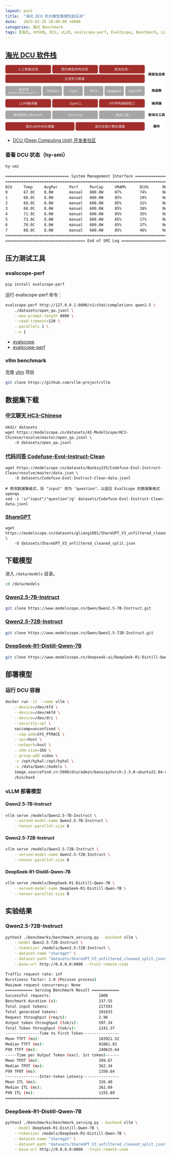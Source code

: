```yaml
---
layout: post
title:  "海光 DCU 的大模型推理性能压测"
date:   2025-02-25 10:00:00 +0800
categories: 海光 Benchmark
tags: [海光, HYGON, DCU, vLLM, evalscope-perf, EvalScope, Benchmark, LLM]
---
```


## [海光 DCU 软件栈](https://www.hygon.cn/product/accelerator)

![](/images/2025/HYGON/accelerator_2_1.jpg)

- [DCU (Deep Computing Unit) 开发者社区](https://developer.hpccube.com/gitbook//dcu_developer/)


### 查看 DCU 状态（hy-smi）

```bash
hy-smi
```

```bash
============================ System Management Interface =============================
======================================================================================
DCU     Temp     AvgPwr     Perf     PwrCap     VRAM%      DCU%      Mode
0       67.0C    8.0W       manual   600.0W     87%        74%       Normal
1       68.0C    8.0W       manual   600.0W     85%        29%       Normal
2       69.0C    8.0W       manual   600.0W     85%        31%       Normal
3       68.0C    8.0W       manual   600.0W     85%        28%       Normal
4       71.0C    8.0W       manual   600.0W     85%        35%       Normal
5       73.0C    8.0W       manual   600.0W     85%        17%       Normal
6       70.0C    8.0W       manual   600.0W     85%        37%       Normal
7       68.0C    8.0W       manual   600.0W     85%        46%       Normal
======================================================================================
=================================== End of SMI Log ===================================
```


## 压力测试工具

### evalscope-perf

```bash
pip install evalscope-perf
```

运行 evalscope-perf 命令：

```bash
evalscope-perf http://127.0.0.1:8000/v1/chat/completions qwen2.5 \
    ./datasets/open_qa.jsonl \
    --max-prompt-length 8000 \
    --read-timeout=120 \
    --parallels 1 \
    --n 1
```

- [evalscope](https://pypi.org/project/evalscope)
- [evalscope-perf](https://pypi.org/project/evalscope-perf)

### vllm benchmark

克隆 [vllm](https://github.com/vllm-project/vllm) 项目

```bash
git clone https://github.com/vllm-project/vllm
```


## 数据集下载

### [中文聊天 HC3-Chinese](https://modelscope.cn/datasets/AI-ModelScope/HC3-Chinese)
```shell
mkdir datasets
wget https://modelscope.cn/datasets/AI-ModelScope/HC3-Chinese/resolve/master/open_qa.jsonl \
    -O datasets/open_qa.jsonl
```

### [代码问答 Codefuse-Evol-Instruct-Clean](https://modelscope.cn/datasets/Banksy235/Codefuse-Evol-Instruct-Clean)
```shell
wget https://modelscope.cn/datasets/Banksy235/Codefuse-Evol-Instruct-Clean/resolve/master/data.json \
    -O datasets/Codefuse-Evol-Instruct-Clean-data.jsonl

# 修改数据集格式，将 "input" 改为 "question"，以适应 EvalScope 的数据集格式 openqa
sed -i 's/"input"/"question"/g' datasets/Codefuse-Evol-Instruct-Clean-data.jsonl
```

### [ShareGPT](https://modelscope.cn/datasets/gliang1001/ShareGPT_V3_unfiltered_cleaned_split)
```shell
wget https://modelscope.cn/datasets/gliang1001/ShareGPT_V3_unfiltered_cleaned_split/resolve/master/ShareGPT_V3_unfiltered_cleaned_split.json \
    -O datasets/ShareGPT_V3_unfiltered_cleaned_split.json
```


## 下载模型

进入 `/data/models` 目录。

```bash
cd /data/models
```

### [Qwen2.5-7B-Instruct](https://modelscope.cn/models/Qwen/Qwen2.5-7B-Instruct)

```bash
git clone https://www.modelscope.cn/Qwen/Qwen2.5-7B-Instruct.git
```

### [Qwen2.5-72B-Instruct](https://modelscope.cn/models/Qwen/Qwen2.5-72B-Instruct)

```bash
git clone https://www.modelscope.cn/Qwen/Qwen2.5-72B-Instruct.git
```

### [DeepSeek-R1-Distill-Qwen-7B](https://modelscope.cn/models/deepseek-ai/DeepSeek-R1-Distill-Qwen-7B)

```bash
git clone https://www.modelscope.cn/deepseek-ai/DeepSeek-R1-Distill-Qwen-7B.git
```


## 部署模型

### 运行 DCU 容器

```bash
docker run -it --name vllm \
    --device=/dev/kfd \
    --device=/dev/mkfd \
    --device=/dev/dri \
    --security-opt \
    seccomp=unconfined \
    --cap-add=SYS_PTRACE \
    --ipc=host \
    --network=host \
    --shm-size=16G \
    --group-add video \
    -v /opt/hyhal:/opt/hyhal \
    -v /data/Qwen:/models \
    image.sourcefind.cn:5000/dcu/admin/base/pytorch:2.3.0-ubuntu22.04-dtk24.04.3-py3.10 \
    /bin/bash
```

### vLLM 部署模型
#### Qwen2.5-7B-Instruct

```bash
vllm serve /models/Qwen2.5-7B-Instruct \
    --served-model-name Qwen2.5-7B-Instruct \
    --tensor-parallel-size 8
```

#### Qwen2.5-72B-Instruct

```bash
vllm serve /models/Qwen2.5-72B-Instruct \
    --served-model-name Qwen2.5-72B-Instruct \
    --tensor-parallel-size 8
```

#### DeepSeek-R1-Distill-Qwen-7B

```bash
vllm serve /models/DeepSeek-R1-Distill-Qwen-7B \
    --served-model-name DeepSeek-R1-Distill-Qwen-7B \
    --tensor-parallel-size 8
```


## 实验结果

### Qwen2.5-72B-Instruct

```bash
python3 ./benchmarks/benchmark_serving.py --backend vllm \
    --model Qwen2.5-72B-Instruct \
    --tokenizer /models/Qwen2.5-72B-Instruct \
    --dataset-name "sharegpt" \
    --dataset-path "datasets/ShareGPT_V3_unfiltered_cleaned_split.json" \
    --base-url http://0.0.0.0:8000 --trust-remote-code
```

```bash
Traffic request rate: inf
Burstiness factor: 1.0 (Poisson process)
Maximum request concurrency: None
============ Serving Benchmark Result ============
Successful requests:                     1000
Benchmark duration (s):                  337.55
Total input tokens:                      217393
Total generated tokens:                  201633
Request throughput (req/s):              2.96
Output token throughput (tok/s):         597.34
Total Token throughput (tok/s):          1241.37
---------------Time to First Token----------------
Mean TTFT (ms):                          103921.52
Median TTFT (ms):                        91061.83
P99 TTFT (ms):                           240625.64
-----Time per Output Token (excl. 1st token)------
Mean TPOT (ms):                          399.67
Median TPOT (ms):                        362.34
P99 TPOT (ms):                           1350.64
---------------Inter-token Latency----------------
Mean ITL (ms):                           326.40
Median ITL (ms):                         262.69
P99 ITL (ms):                            1155.89
==================================================
```

### DeepSeek-R1-Distill-Qwen-7B

```bash
python3 ./benchmarks/benchmark_serving.py --backend vllm \
    --model DeepSeek-R1-Distill-Qwen-7B \
    --tokenizer /models/DeepSeek-R1-Distill-Qwen-7B \
    --dataset-name "sharegpt" \
    --dataset-path "datasets/ShareGPT_V3_unfiltered_cleaned_split.json" \
    --base-url http://0.0.0.0:8000 --trust-remote-code
```

```bash
```
